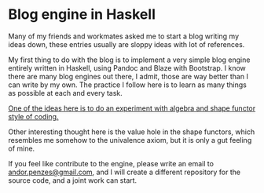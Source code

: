 # Blog engine in Haskell

Many of my friends and workmates asked me to start a blog writing my ideas down,
these entries usually are sloppy ideas with lot of references.

My first thing to do with the blog is to implement a very simple blog engine
entirely written in Haskell, using Pandoc and Blaze with Bootstrap. I know
there are many blog engines out there, I admit, those are way better than
I can write by my own. The practice I follow here is to learn as many
things as possible at each and every task.

[One of the ideas here is to do an experiment with algebra and
shape functor style of coding.](https://github.com/andorp/andorp.github.io/blob/master/haskell/src/Blog/Model.hs)

Other interesting thought here is the value hole in the shape
functors, which resembles me somehow to the univalence axiom,
but it is only a gut feeling of mine.

If you feel like contribute to the engine, please write an email to
andor.penzes@gmail.com, and I will create a different repository
for the source code, and a joint work can start.

